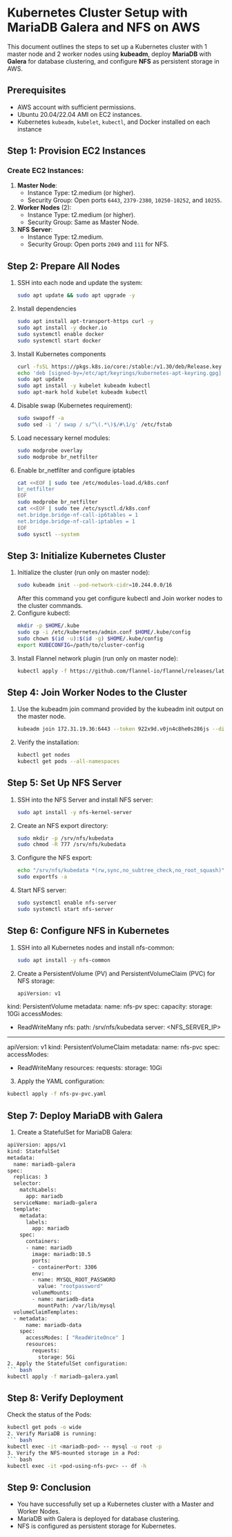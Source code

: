 # Kubernetes Cluster Setup with MariaDB Galera and NFS on AWS
This document outlines the steps to set up a Kubernetes cluster with 1 master node and 2 worker nodes using **kubeadm**, deploy **MariaDB** with **Galera** for database clustering, and configure **NFS** as persistent storage in AWS.
## Prerequisites
- AWS account with sufficient permissions.
- Ubuntu 20.04/22.04 AMI on EC2 instances.
- Kubernetes `kubeadm`, `kubelet`, `kubectl`, and Docker installed on each instance

## Step 1: Provision EC2 Instances
### Create EC2 Instances:
1. **Master Node**:
   - Instance Type: t2.medium (or higher).
   - Security Group: Open ports `6443`, `2379-2380`, `10250-10252`, and `10255`.
2. **Worker Nodes** (2):
   - Instance Type: t2.medium (or higher).
   - Security Group: Same as Master Node.
3. **NFS Server**:
   - Instance Type: t2.medium.
   - Security Group: Open ports `2049` and `111` for NFS.
## Step 2: Prepare All Nodes
1. SSH into each node and update the system:
   ``` bash
   sudo apt update && sudo apt upgrade -y
2. Install dependencies
   ``` bash
   sudo apt install apt-transport-https curl -y
   sudo apt install -y docker.io
   sudo systemctl enable docker
   sudo systemctl start docker
3. Install Kubernetes components
   ``` bash
   curl -fsSL https://pkgs.k8s.io/core:/stable:/v1.30/deb/Release.key | sudo gpg --dearmor -o /etc/apt/keyrings/kubernetes-apt-keyring.gpg
   echo 'deb [signed-by=/etc/apt/keyrings/kubernetes-apt-keyring.gpg] https://pkgs.k8s.io/core:/stable:/v1.30/deb/ /' | sudo tee /etc/apt/sources.list.d/kubernetes.list
   sudo apt update
   sudo apt install -y kubelet kubeadm kubectl
   sudo apt-mark hold kubelet kubeadm kubectl
4. Disable swap (Kubernetes requirement):
   ``` bash
   sudo swapoff -a
   sudo sed -i '/ swap / s/^\(.*\)$/#\1/g' /etc/fstab
5. Load necessary kernel modules:
   ``` bash
   sudo modprobe overlay
   sudo modprobe br_netfilter
6. Enable br_netfilter and configure iptables
   ``` bash
   cat <<EOF | sudo tee /etc/modules-load.d/k8s.conf
   br_netfilter
   EOF
   sudo modprobe br_netfilter
   cat <<EOF | sudo tee /etc/sysctl.d/k8s.conf
   net.bridge.bridge-nf-call-ip6tables = 1
   net.bridge.bridge-nf-call-iptables = 1
   EOF
   sudo sysctl --system
## Step 3: Initialize Kubernetes Cluster
1. Initialize the cluster (run only on master node):
   ``` bash
   sudo kubeadm init --pod-network-cidr=10.244.0.0/16
   ```
   After this command you get configure kubectl and Join worker nodes to the cluster commands.
2. Configure kubectl:
   ``` bash
   mkdir -p $HOME/.kube
   sudo cp -i /etc/kubernetes/admin.conf $HOME/.kube/config
   sudo chown $(id -u):$(id -g) $HOME/.kube/config
   export KUBECONFIG=/path/to/cluster-config
3. Install Flannel network plugin (run only on master node):
   ``` bash
   kubectl apply -f https://github.com/flannel-io/flannel/releases/latest/download/kube-flannel.yml
## Step 4: Join Worker Nodes to the Cluster
1. Use the kubeadm join command provided by the kubeadm init output on the master node.
    ``` bash
    kubeadm join 172.31.19.36:6443 --token 922x9d.v0jn4c8he0s286js --discovery-token-ca-cert-hash sha256:8897fd8eb97f2ea0686ccf7507f287ffffd5cf681496fb324940330561c80e4c
2. Verify the installation:
    ``` bash
    kubectl get nodes
    kubectl get pods --all-namespaces
## Step 5: Set Up NFS Server
1. SSH into the NFS Server and install NFS server:
   ``` bash
   sudo apt install -y nfs-kernel-server
2. Create an NFS export directory:
   ``` bash
   sudo mkdir -p /srv/nfs/kubedata
   sudo chmod -R 777 /srv/nfs/kubedata
3. Configure the NFS export:
   ``` bash
   echo "/srv/nfs/kubedata *(rw,sync,no_subtree_check,no_root_squash)" | sudo tee -a /etc/exports
   sudo exportfs -a
4. Start NFS server:
   ``` bash
   sudo systemctl enable nfs-server
   sudo systemctl start nfs-server
## Step 6: Configure NFS in Kubernetes
1. SSH into all Kubernetes nodes and install nfs-common:
   ``` bash
   sudo apt install -y nfs-common
2. Create a PersistentVolume (PV) and PersistentVolumeClaim (PVC) for NFS storage:
   ``` bash
   apiVersion: v1
kind: PersistentVolume
metadata:
  name: nfs-pv
spec:
  capacity:
    storage: 10Gi
  accessModes:
  - ReadWriteMany
  nfs:
    path: /srv/nfs/kubedata
    server: <NFS_SERVER_IP>
---
apiVersion: v1
kind: PersistentVolumeClaim
metadata:
  name: nfs-pvc
spec:
  accessModes:
  - ReadWriteMany
  resources:
    requests:
      storage: 10Gi
3. Apply the YAML configuration:
 ``` bash
kubectl apply -f nfs-pv-pvc.yaml
```
## Step 7: Deploy MariaDB with Galera
1. Create a StatefulSet for MariaDB Galera:
``` bash
apiVersion: apps/v1
kind: StatefulSet
metadata:
  name: mariadb-galera
spec:
  replicas: 3
  selector:
    matchLabels:
      app: mariadb
  serviceName: mariadb-galera
  template:
    metadata:
      labels:
        app: mariadb
    spec:
      containers:
      - name: mariadb
        image: mariadb:10.5
        ports:
        - containerPort: 3306
        env:
        - name: MYSQL_ROOT_PASSWORD
          value: "rootpassword"
        volumeMounts:
        - name: mariadb-data
          mountPath: /var/lib/mysql
  volumeClaimTemplates:
  - metadata:
      name: mariadb-data
    spec:
      accessModes: [ "ReadWriteOnce" ]
      resources:
        requests:
          storage: 5Gi
2. Apply the StatefulSet configuration:
``` bash
kubectl apply -f mariadb-galera.yaml
```
## Step 8: Verify Deployment
Check the status of the Pods:
``` bash
kubectl get pods -o wide
2. Verify MariaDB is running:
``` bash
kubectl exec -it <mariadb-pod> -- mysql -u root -p
3. Verify the NFS-mounted storage in a Pod:
``` bash
kubectl exec -it <pod-using-nfs-pvc> -- df -h
```
## Step 9: Conclusion
- You have successfully set up a Kubernetes cluster with a Master and Worker Nodes.
- MariaDB with Galera is deployed for database clustering.
- NFS is configured as persistent storage for Kubernetes.



 
   
    
